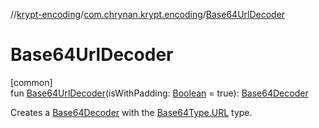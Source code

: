 //[krypt-encoding](../../index.md)/[com.chrynan.krypt.encoding](index.md)/[Base64UrlDecoder](-base64-url-decoder.md)

# Base64UrlDecoder

[common]\
fun [Base64UrlDecoder](-base64-url-decoder.md)(isWithPadding: [Boolean](https://kotlinlang.org/api/latest/jvm/stdlib/kotlin/-boolean/index.html) = true): [Base64Decoder](-base64-decoder/index.md)

Creates a [Base64Decoder](-base64-decoder/index.md) with the [Base64Type.URL](-base64-type/-u-r-l/index.md) type.
